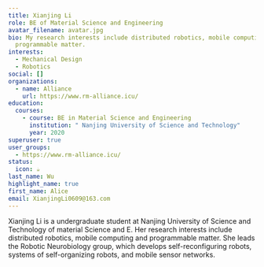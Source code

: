 ```yaml
---
title: Xianjing Li
role: BE of Material Science and Engineering
avatar_filename: avatar.jpg
bio: My research interests include distributed robotics, mobile computing and
  programmable matter.
interests:
  - Mechanical Design
  - Robotics
social: []
organizations:
  - name: Alliance
    url: https://www.rm-alliance.icu/
education:
  courses:
    - course: BE in Material Science and Engineering
      institution: " Nanjing University of Science and Technology"
      year: 2020
superuser: true
user_groups:
  - https://www.rm-alliance.icu/
status:
  icon: ☕️
last_name: Wu
highlight_name: true
first_name: Alice
email: XianjingLi0609@163.com
---
```

Xianjing Li is a undergraduate student at Nanjing University of Science and Technology of material Science and E. Her research interests include distributed robotics, mobile computing and programmable matter. She leads the Robotic Neurobiology group, which develops self-reconfiguring robots, systems of self-organizing robots, and mobile sensor networks.